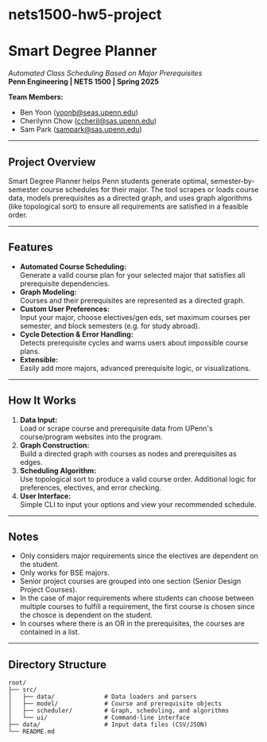 # nets1500-hw5-project

# Smart Degree Planner

_Automated Class Scheduling Based on Major Prerequisites_  
**Penn Engineering | NETS 1500 | Spring 2025**

**Team Members:**  
- Ben Yoon (yoonb@seas.upenn.edu)  
- Cherilynn Chow (ccheril@sas.upenn.edu)  
- Sam Park (sampark@sas.upenn.edu)

---

## Project Overview

Smart Degree Planner helps Penn students generate optimal, semester-by-semester course schedules for their major. The tool scrapes or loads course data, models prerequisites as a directed graph, and uses graph algorithms (like topological sort) to ensure all requirements are satisfied in a feasible order.

---

## Features

- **Automated Course Scheduling:**  
  Generate a valid course plan for your selected major that satisfies all prerequisite dependencies.
- **Graph Modeling:**  
  Courses and their prerequisites are represented as a directed graph.
- **Custom User Preferences:**  
  Input your major, choose electives/gen eds, set maximum courses per semester, and block semesters (e.g. for study abroad).
- **Cycle Detection & Error Handling:**  
  Detects prerequisite cycles and warns users about impossible course plans.
- **Extensible:**  
  Easily add more majors, advanced prerequisite logic, or visualizations.

---

## How It Works

1. **Data Input:**  
   Load or scrape course and prerequisite data from UPenn's course/program websites into the program.
2. **Graph Construction:**  
   Build a directed graph with courses as nodes and prerequisites as edges.
3. **Scheduling Algorithm:**  
   Use topological sort to produce a valid course order. Additional logic for preferences, electives, and error checking.
4. **User Interface:**  
   Simple CLI to input your options and view your recommended schedule.

---

## Notes

- Only considers major requirements since the electives are dependent on the student.
- Only works for BSE majors.
- Senior project courses are grouped into one section (Senior Design Project Courses).
- In the case of major requirements where students can choose between multiple courses to fulfill a requirement, the first course is chosen since the chosce is dependent on the student.
- In courses where there is an OR in the prerequisites, the courses are contained in a list.

---

## Directory Structure

```text
root/
├── src/
│   ├── data/              # Data loaders and parsers
│   ├── model/             # Course and prerequisite objects
│   ├── scheduler/         # Graph, scheduling, and algorithms
│   └── ui/                # Command-line interface
├── data/                  # Input data files (CSV/JSON)
└── README.md
```

<!-- TODO: -->

<!-- ---

## Getting Started

1. **Clone the repository:**  
   `git clone <nets1500-hw5-project>`

2. **Compile and run:**  
   - Compile all Java files in `src/`.
   - Run `Main.java` or launch `DegreePlannerUI`.

3. **Use the CLI:**  
   Follow prompts to input your major and preferences, then view your recommended schedule. -->

<!-- TODO: -->

<!-- ---

## Work Breakdown

- **Ben Yoon:**  
  Graph modeling, prerequisite logic, scheduling algorithms (topological sort, load balancing).
- **Cherilynn Chow:**  
  Web scraping & parsing, course data prep.
- **Sam Park:**  
  User interface (CLI), displaying schedules, documentation.

---

## Concepts Used

- **Graph and Graph Algorithms** (prerequisite modeling, topological sort)
- **Information Networks** (web scraping and data processing)

---

## Future Extensions

- Support for multiple majors/minors
- Visualization of prerequisite graphs
- Advanced user preferences (semester blocking, elective planning, etc.)
- Handling of ambiguous or complex prerequisites (AND/OR, corequisites)

---

## Contact

Questions? Email a team member or open an issue on the repository. -->
